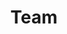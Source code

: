 ---
layout: team
permalink: /team/
title: Team
# description: We are looking for new PhD/Master students to join the team ([more info]({{ site.baseurl }}/join_us)) !
nav: true
nav_order: 1
---